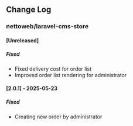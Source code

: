 ## Change Log

### nettoweb/laravel-cms-store

#### [Unreleased]

##### Fixed

- Fixed delivery cost for order list
- Improved order list rendering for administrator

#### [2.0.1] - 2025-05-23

##### Fixed

- Creating new order by administrator



